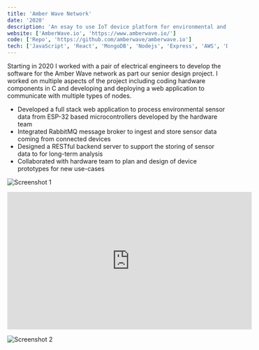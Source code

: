 ```yaml
---
title: 'Amber Wave Network'
date: '2020'
description: 'An esay to use IoT device platform for environmental and scientific data collection'
website: ['AmberWave.io', 'https://www.amberwave.io/']
code: ['Repo', 'https://github.com/amberwave/amberwave.io']
tech: ['JavaScript', 'React', 'MongoDB', 'Nodejs', 'Express', 'AWS', 'Docker', 'RabbitMQ', 'C', 'ESP-32 MCU']
---
```


<!-- My Story with Amber Wave -->

Starting in 2020 I worked with a pair of electrical engineers to develop the software for the Amber Wave network as part our senior design project. I worked on multiple aspects of the project including coding hardware components in C and developing and deploying a web application to communicate with multiple types of nodes.

- Developed a full stack web application to process environmental sensor data from ESP-32 based microcontrollers developed by the hardware team
- Integrated RabbitMQ message broker to ingest and store sensor data coming from connected devices
- Designed a RESTful backend server to support the storing of sensor data to for long-term analysis
- Collaborated with hardware team to plan and design of device prototypes for new use-cases

![Screenshot 1](https://i.imgur.com/WhTsSYH.jpg)

<iframe width="560" height="315" src="https://www.youtube.com/embed/4SZl1r2O_bY" frameborder="0" allowfullscreen></iframe>

![Screenshot 2](https://i.imgur.com/5tW4Wuo.jpg)
